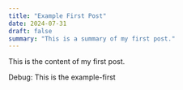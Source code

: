 ```yaml
---
title: "Example First Post"
date: 2024-07-31
draft: false
summary: "This is a summary of my first post."
---
```


This is the content of my first post.

Debug: This is the example-first
